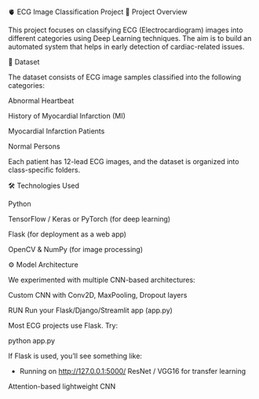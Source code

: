 🫀 ECG Image Classification Project
📌 Project Overview

This project focuses on classifying ECG (Electrocardiogram) images into different categories using Deep Learning techniques. The aim is to build an automated system that helps in early detection of cardiac-related issues.

📂 Dataset

The dataset consists of ECG image samples classified into the following categories:

Abnormal Heartbeat

History of Myocardial Infarction (MI)

Myocardial Infarction Patients

Normal Persons

Each patient has 12-lead ECG images, and the dataset is organized into class-specific folders.

🛠️ Technologies Used

Python

TensorFlow / Keras or PyTorch (for deep learning)

Flask (for deployment as a web app)

OpenCV & NumPy (for image processing)

⚙️ Model Architecture

We experimented with multiple CNN-based architectures:

Custom CNN with Conv2D, MaxPooling, Dropout layers


RUN
Run your Flask/Django/Streamlit app (app.py)

Most ECG projects use Flask. Try:

python app.py


If Flask is used, you’ll see something like:

 * Running on http://127.0.0.1:5000/
ResNet / VGG16 for transfer learning

Attention-based lightweight CNN
